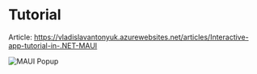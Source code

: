 # Tutorial

Article: https://vladislavantonyuk.azurewebsites.net/articles/Interactive-app-tutorial-in-.NET-MAUI

![MAUI Popup](https://vladislavantonyuk.sirv.com/vladislavantonyuk/articles/simple-popup.png)
